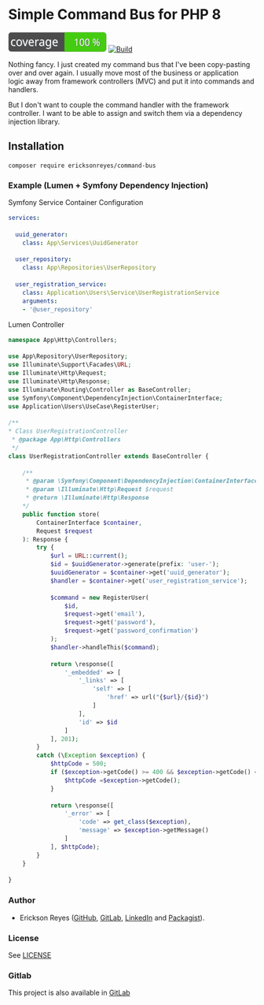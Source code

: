 # Simple Command Bus for PHP 8

![Code Coverage](https://github.com/ericksonreyes/command-bus/raw/master/coverage_badge.svg)
[![Build](https://github.com/ericksonreyes/command-bus/actions/workflows/merge.yaml/badge.svg?branch=master)](https://github.com/ericksonreyes/command-bus/actions/workflows/merge.yaml)

Nothing fancy. I just created my command bus that I've been copy-pasting over and over again. I usually move most of
the business or application logic away from framework controllers (MVC) and put it into commands and handlers.

But I don't want to couple the command handler with the framework controller. I want to be able to assign and switch
them via a dependency injection library.

## Installation

```shell
composer require ericksonreyes/command-bus
```

### Example (Lumen + Symfony Dependency Injection)

Symfony Service Container Configuration

```yaml
services:

  uuid_generator:
    class: App\Services\UuidGenerator

  user_repository:
    class: App\Repositories\UserRepository

  user_registration_service:
    class: Application\Users\Service\UserRegistrationService
    arguments:
    - '@user_repository'

```

Lumen Controller

```php
namespace App\Http\Controllers;

use App\Repository\UserRepository;
use Illuminate\Support\Facades\URL;
use Illuminate\Http\Request;
use Illuminate\Http\Response;
use Illuminate\Routing\Controller as BaseController;
use Symfony\Component\DependencyInjection\ContainerInterface;
use Application\Users\UseCase\RegisterUser;

/**
* Class UserRegistrationController
 * @package App\Http\Controllers
 */
class UserRegistrationController extends BaseController {

    /**
     * @param \Symfony\Component\DependencyInjection\ContainerInterface $container
     * @param \Illuminate\Http\Request $request
     * @return \Illuminate\Http\Response
    */
    public function store(
        ContainerInterface $container, 
        Request $request
    ): Response {
        try {
            $url = URL::current();
            $id = $uuidGenerator->generate(prefix: 'user-');
            $uuidGenerator = $container->get('uuid_generator');
            $handler = $container->get('user_registration_service');
            
            $command = new RegisterUser(
                $id,
                $request->get('email'),
                $request->get('password'),
                $request->get('password_confirmation')
            );
            $handler->handleThis($command);
            
            return \response([
                '_embedded' => [
                    '_links' => [
                        'self' => [
                            'href' => url("{$url}/{$id}")
                        ]
                    ],
                    'id' => $id                            
                ]
            ], 201);
        }
        catch (\Exception $exception) {
            $httpCode = 500;
            if ($exception->getCode() >= 400 && $exception->getCode() < 600) {
                $httpCode =$exception->getCode();
            }
            
            return \response([
                '_error' => [
                    'code' => get_class($exception),
                    'message' => $exception->getMessage()            
                ]
            ], $httpCode);
        }
    }
   
}
```

### Author

* Erickson
  Reyes ([GitHub](https://github.com/ericksonreyes), [GitLab](https://gitlab.com/ericksonreyes/), [LinkedIn](https://www.linkedin.com/in/ericksonreyes/)
  and [Packagist](http://packagist.org/users/ericksonreyes/)).

### License

See [LICENSE](LICENSE)

### Gitlab

This project is also available in [GitLab](https://gitlab.com/ericksonreyes/command-bus) 